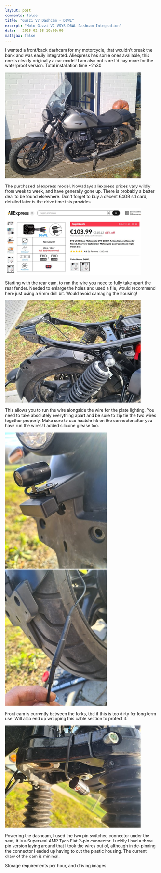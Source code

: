 ```yaml
---
layout: post
comments: false
title: "Guzzi V7 Dashcam - D6WL"
excerpt: "Moto Guzzi V7 VSYS D6WL Dashcam Integration"
date:   2025-02-08 19:00:00
mathjax: false
---
```


I wanted a front/back dashcam for my motorcycle, that wouldn't break the bank and was easily integrated. Aliexpress has some ones available, this one is clearly originally a car model! I am also not sure I'd pay more for the waterproof version.
Total installation time ~2h30

<div class="imgcap">
<img style="max-width: 450px; max-height: 500px" src="/assets/guzzi/before_guzzi.jpg">
</div>

The purchased aliexpress model. Nowadays aliexpress prices vary wildly from week to week, and have generally gone up. There is probably a better deal to be found elsewhere. Don't forget to buy a decent 64GB sd card, detailed later is the drive time this provides.

<div class="imgcap">
<img style="max-width: 450px; max-height: 500px" src="/assets/guzzi/ali.jpg">
</div>

Starting with the rear cam, to run the wire you need to fully take apart the rear fender. Needed to enlarge the holes and used a file, would recommend here just using a 6mm drill bit. Would avoid damaging the housing!


<div class="imgcap">
<img style="max-width: 450px; max-height: 500px" src="/assets/guzzi/rear_fender.jpg">
</div>

This allows you to run the wire alongside the wire for the plate lighting. You need to take absolutely everything apart and be sure to zip tie the two wires together properly. Make sure to use heatshrink on the connector after you have run the wires! I added silicone grease too.

<div class="imgcap">
<img style="max-width: 450px; max-height: 500px" src="/assets/guzzi/cam_mount.jpg">
</div>

<div class="imgcap">
<img style="max-width: 450px; max-height: 500px" src="/assets/guzzi/heat.jpg">
</div>

Front cam is currently between the forks, tbd if this is too dirty for long term use. Will also end up wrapping this cable section to protect it.

<div class="imgcap">
<img style="max-width: 450px; max-height: 500px" src="/assets/guzzi/front_cam.jpg">
</div>

Powering the dashcam, I used the two pin switched connector under the seat, it is a Superseal AMP Tyco Fiat 2-pin connector. Luckily I had a three pin version laying around that I took the wires out of, although in de-pinning the connector I ended up having to cut the plastic housing. The current draw of the cam is minimal. 

Storage requirements per hour, and driving images